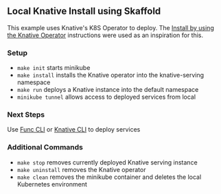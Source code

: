 ## Local Knative Install using Skaffold

This example uses Knative's K8S Operator to deploy. The [Install by using the Knative Operator](https://knative.dev/docs/install/operator/knative-with-operators/) instructions were used as an inspiration for this.

### Setup

- `make init` starts minikube
- `make install` installs the Knative operator into the knative-serving namespace
- `make run` deploys a Knative instance into the default namespace
- `minikube tunnel` allows access to deployed services from local

### Next Steps

Use [Func CLI](https://knative.dev/docs/functions/install-func/) or [Knative CLI](https://knative.dev/docs/client/install-kn/) to deploy services

### Additional Commands

- `make stop` removes currently deployed Knative serving instance
- `make uninstall` removes the Knative operator
- `make clean` removes the minikube container and deletes the local Kubernetes environment

